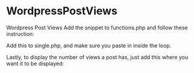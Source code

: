 # WordpressPostViews
Wordpress Post Views
Add the snippet to functions.php and follow these instruction:

Add this to single.php, and make sure you paste in inside the loop.


<?php setPostViews(get_the_ID()); ?>
Lastly, to display the number of views a post has, just add this where you want it to be displayed:


<?php echo getPostViews(get_the_ID()); ?>
